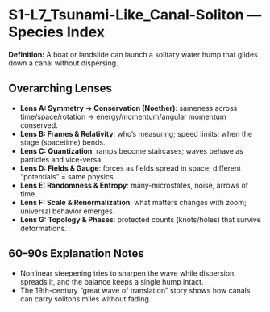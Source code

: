 # S1-L7_Tsunami-Like_Canal-Soliton — Species Index
**Definition:** A boat or landslide can launch a solitary water hump that glides down a canal without dispersing.

## Overarching Lenses

- **Lens A: Symmetry -> Conservation (Noether)**: sameness across time/space/rotation → energy/momentum/angular momentum conserved.
- **Lens B: Frames & Relativity**: who’s measuring; speed limits; when the stage (spacetime) bends.
- **Lens C: Quantization**: ramps become staircases; waves behave as particles and vice-versa.
- **Lens D: Fields & Gauge**: forces as fields spread in space; different “potentials” = same physics.
- **Lens E: Randomness & Entropy**: many-microstates, noise, arrows of time.
- **Lens F: Scale & Renormalization**: what matters changes with zoom; universal behavior emerges.
- **Lens G: Topology & Phases**: protected counts (knots/holes) that survive deformations.

## 60–90s Explanation Notes
- Nonlinear steepening tries to sharpen the wave while dispersion spreads it, and the balance keeps a single hump intact.
- The 19th-century “great wave of translation” story shows how canals can carry solitons miles without fading.

